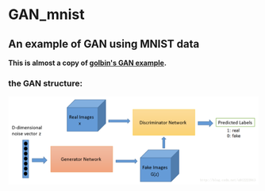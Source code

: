 GAN_mnist
==============
An example of GAN using MNIST data  
--------------  
**This is almost a copy of [golbin's GAN example](https://github.com/golbin/TensorFlow-Tutorials/tree/master/09%20-%20GAN).**
  
### the GAN structure:  
![image](https://github.com/Menglinucas/GAN_mnist/blob/master/GAN.PNG)
